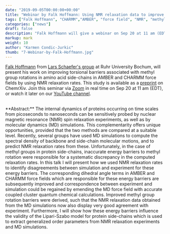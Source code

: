 ```yaml
---
date: "2019-09-05T00:00:00+00:00"
title: "Webinar by Falk Hoffmann: Using NMR relaxation data to improve the dynamics of methyl groups in AMBER and CHARMM force fields (Sep 20, 2019)"
tags: ["Falk Hoffmann", "CHARMM","AMBER", "force field", "NMR", "methyl"]
categories: ["news"]
draft: false
description: "Falk Hoffmann will give a webinar on Sep 20 at 11 am (EDT) about his recent study on methyl group dynamics in amino acid side-chains using MD simulations and NMR relaxation rates"
markup: mark
weight: 10
author: "Karmen Condic-Jurkic"
thumb: "7-Webinar-by-Falk-Hoffmann.jpg"
---
```


[Falk Hoffmann](https://orcid.org/0000-0003-0426-4954) from [Lars Schaefer's group](https://www.molecular-simulation.org/) at Ruhr University Bochum, will present his work on improving torsional barriers associated with methyl group rotations in amino acid side-chains in AMBER and CHARMM force fields by using NMR relaxation rates. This study is available as a [preprint](https://chemrxiv.org/articles/Predicting_NMR_Relaxation_of_Proteins_from_Molecular_Dynamics_Simulations_with_Accurate_Methyl_Rotation_Barriers/8982338) on ChemrXiv. Join this seminar via [Zoom](https://meetmsk.zoom.us/j/512255223) in real time on Sep 20 at 11 am (EDT), or watch it later on our [YouTube channel](https://www.youtube.com/channel/UCh0aJSUm_sYr7nuTzhW806g).

<br>
**Abstract:** The internal dynamics of proteins occurring on time scales from picoseconds to nanoseconds can be sensitively probed by nuclear magnetic resonance (NMR) spin relaxation experiments, as well as by molecular dynamics (MD) simulations. This complementarity offers unique opportunities, provided that the two methods are compared at a suitable level. Recently, several groups have used MD simulations to compute the spectral density of backbone and side-chain molecular motions, and to predict NMR relaxation rates from these. Unfortunately, in the case of methyl groups in protein side-chains, inaccurate energy barriers to methyl rotation were responsible for a systematic discrepancy in the computed relaxation rates. In this talk I will present how we used NMR relaxation rates to identify disagreements between simulation and experiment for these energy barriers. The corresponding dihedral angle terms in AMBER and CHARMM force fields which are responsible for these energy barriers are subsequently improved and correspondence between experiment and simulation could be regained by emending the MD force field with accurate coupled cluster quantum chemical calculations. Improved methyl group rotation barriers were derived, such that the NMR relaxation data obtained from the MD simulations now also display very good agreement with experiment. Furthermore, I will show how these energy barriers influence the validity of the Lipari-Szabo model for protein side-chains which is used to extract generalized order parameters from NMR
relaxation experiments and MD simulations.
